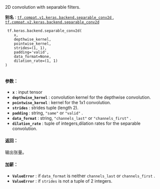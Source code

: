 2D convolution with separable filters.

**别名** : [ `tf.compat.v1.keras.backend.separable_conv2d` ](/api_docs/python/tf/keras/backend/separable_conv2d), [ `tf.compat.v2.keras.backend.separable_conv2d` ](/api_docs/python/tf/keras/backend/separable_conv2d)

```
 tf.keras.backend.separable_conv2d(
    x,
    depthwise_kernel,
    pointwise_kernel,
    strides=(1, 1),
    padding='valid',
    data_format=None,
    dilation_rate=(1, 1)
)
 
```

#### 参数：
- **`x`** : input tensor
- **`depthwise_kernel`** : convolution kernel for the depthwise convolution.
- **`pointwise_kernel`** : kernel for the 1x1 convolution.
- **`strides`** : strides tuple (length 2).
- **`padding`** : string,  `"same"`  or  `"valid"` .
- **`data_format`** : string,  `"channels_last"`  or  `"channels_first"` .
- **`dilation_rate`** : tuple of integers,dilation rates for the separable convolution.


#### 返回：
输出张量。

#### 加薪：
- **`ValueError`** : if  `data_format`  is neither  `channels_last`  or `channels_first` .
- **`ValueError`** : if  `strides`  is not a tuple of 2 integers.
